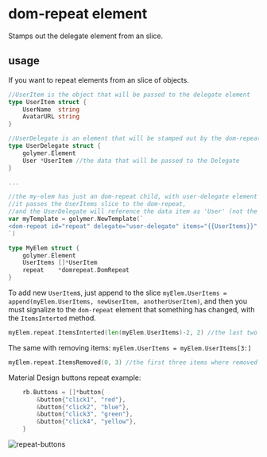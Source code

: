 # dom-repeat element

Stamps out the delegate element from an slice.

## usage

If you want to repeat elements from an slice of objects.

```go
//UserItem is the object that will be passed to the delegate element
type UserItem struct {
	UserName  string	
	AvatarURL string
}

//UserDelegate is an element that will be stamped out by the dom-repeat
type UserDelegate struct {
	golymer.Element
	User *UserItem //the data that will be passed to the Delegate
}

...

//the my-elem has just an dom-repeat child, with user-delegate element as the delegate,
//it passes the UserItems slice to the dom-repeat,
//and the UserDelegate will reference the data item as 'User' (not the default 'Item')
var myTemplate = golymer.NewTemplate(`
<dom-repeat id="repeat" delegate="user-delegate" items="{{UserItems}}" item-as="User"></dom-repeat>
`)

type MyElem struct {
	golymer.Element
	UserItems []*UserItem
	repeat    *domrepeat.DomRepeat
}
```

To add new `UserItem`s, just append to the slice `myElem.UserItems = append(myElem.UserItems, newUserItem, anotherUserItem)`, and then you must signalize to the `dom-repeat` element that something has changed, with the `ItemsInterted` method.

```go
myElem.repeat.ItemsInterted(len(myElem.UserItems)-2, 2) //the last two rows were inserted
```

The same with removing items: `myElem.UserItems = myElem.UserItems[3:]`

```go
myElem.repeat.ItemsRemoved(0, 3) //the first three items where removed
```


Material Design buttons repeat example:

```go
	rb.Buttons = []*button{
		&button{"click1", "red"},
		&button{"click2", "blue"},
		&button{"click3", "green"},
		&button{"click4", "yellow"},
	}
```


![repeat-buttons](https://raw.githubusercontent.com/microo8/golymer/master/elements/dom-repeat/example/screen.png)
